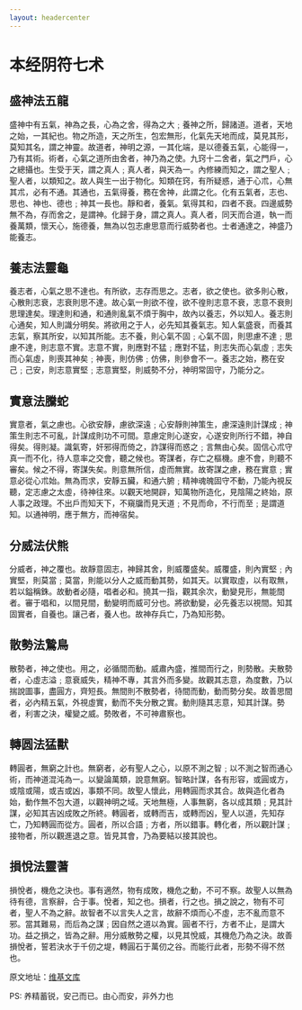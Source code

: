 ```yaml
---
layout: headercenter
---
```


# 本经阴符七术

## 盛神法五龍

盛神中有五氣，神為之長，心為之舍，得為之大﹔養神之所，歸諸道。道者，天地之始，一其紀也。物之所造，天之所生，包宏無形，化氣先天地而成，莫見其形，莫知其名，謂之神靈。故道者，神明之源，一其化端，是以德養五氣，心能得一，乃有其術。術者，心氣之道所由舍者，神乃為之使。九窍十二舍者，氣之門戶，心之總攝也。生受于天，謂之真人﹔真人者，與天為一。內修練而知之，謂之聖人﹔聖人者，以類知之。故人與生一出于物化。知類在窍，有所疑惑，通于心朮，心無其朮，必有不通。其通也，五氣得養，務在舍神，此謂之化。化有五氣者，志也、思也、神也、德也﹔神其一長也。靜和者，養氣。氣得其和，四者不衰。四邊威勢無不為，存而舍之，是謂神。化歸于身，謂之真人。真人者，同天而合道，執一而養萬類，懷天心，施德養，無為以包志慮思意而行威勢者也。士者通達之，神盛乃能養志。

## 養志法靈龜

養志者，心氣之思不達也。有所欲，志存而思之。志者，欲之使也。欲多則心散，心散則志衰，志衰則思不達。故心氣一則欲不徨，欲不徨則志意不衰，志意不衰則思理達矣。理達則和通，和通則亂氣不煩于胸中，故內以養志，外以知人。養志則心通矣，知人則識分明矣。將欲用之于人，必先知其養氣志。知人氣盛衰，而養其志氣，察其所安，以知其所能。志不養，則心氣不固﹔心氣不固，則思慮不達﹔思慮不達，則志意不實。志意不實，則應對不猛﹔應對不猛，則志失而心氣虛﹔志失而心氣虛，則喪其神矣﹔神喪，則仿佛﹔仿佛，則參會不一。養志之始，務在安己﹔己安，則志意實堅﹔志意實堅，則威勢不分，神明常固守，乃能分之。

## 實意法騰蛇

實意者，氣之慮也。心欲安靜，慮欲深遠﹔心安靜則神策生，慮深遠則計謀成﹔神策生則志不可亂，計謀成則功不可間。意慮定則心遂安，心遂安則所行不錯，神自得矣。得則凝。識氣寄，奸邪得而倚之，詐謀得而惑之﹔言無由心矣。固信心朮守真一而不化，待人意率之交會，聽之候也。寄謀者，存亡之樞機。慮不會，則聽不審矣。候之不得，寄謀失矣。則意無所信，虛而無實。故寄謀之慮，務在實意﹔實意必從心朮始。無為而求，安靜五臟，和通六腑﹔精神魂魄固守不動，乃能內視反聽，定志慮之太虛，待神往來。以觀天地開辟，知萬物所造化，見陰陽之終始，原人事之政理。不出戶而知天下，不窺牖而見天道﹔不見而命，不行而至﹔是謂道知。以通神明，應于無方，而神宿矣。

## 分威法伏熊

分威者，神之覆也。故靜意固志，神歸其舍，則威覆盛矣。威覆盛，則內實堅﹔內實堅，則莫當﹔莫當，則能以分人之威而動其勢，如其天。以實取虛，以有取無，若以鎰稱銖。故動者必隨，唱者必和。撓其一指，觀其余次，動變見形，無能間者。審于唱和，以間見間，動變明而威可分也。將欲動變，必先養志以視間。知其固實者，自養也。讓己者，養人也。故神存兵亡，乃為知形勢。

## 散勢法鷙鳥

散勢者，神之使也。用之，必循間而動。威肅內盛，推間而行之，則勢散。夫散勢者，心虛志溢﹔意衰威失，精神不專，其言外而多變。故觀其志意，為度數，乃以揣說圖事，盡圓方，齊短長。無間則不散勢者，待間而動，動而勢分矣。故善思間者，必內精五氣，外視虛實，動而不失分散之實。動則隨其志意，知其計謀。勢者，利害之決，權變之威。勢敗者，不可神肅察也。

## 轉圆法猛獸

轉圓者，無窮之計也。無窮者，必有聖人之心，以原不測之智﹔以不測之智而通心術，而神道混沌為一。以變論萬類，說意無窮。智略計謀，各有形容，或圓或方，或陰或陽，或吉或凶，事類不同。故聖人懷此，用轉圓而求其合。故與造化者為始，動作無不包大道，以觀神明之域。天地無極，人事無窮，各以成其類﹔見其計謀，必知其吉凶成敗之所終。轉圓者，或轉而吉，或轉而凶，聖人以道，先知存亡，乃知轉圓而從方。圓者，所以合語﹔方者，所以錯事。轉化者，所以觀計謀﹔接物者，所以觀進退之意。皆見其會，乃為要結以接其說也。

## 損悅法靈蓍

損悅者，機危之決也。事有適然，物有成敗，機危之動，不可不察。故聖人以無為待有德，言察辭，合于事。悅者，知之也。損者，行之也。損之說之，物有不可者，聖人不為之辭。故智者不以言失人之言，故辭不煩而心不虛，志不亂而意不邪。當其難易，而后為之謀﹔因自然之道以為實。圓者不行，方者不止，是謂大功。益之損之，皆為之辭。用分威散勢之權，以見其悅威，其機危乃為之決。故善損悅者，誓若決水于千仞之堤，轉圓石于萬仞之谷。而能行此者，形勢不得不然也。

原文地址：[维基文库](https://zh.wikisource.org/wiki/%E6%9C%AC%E7%BB%8F%E9%98%B4%E7%AC%A6%E4%B8%83%E6%9C%AF) 

PS: 养精蓄锐，安己而已。由心而安，非外力也

